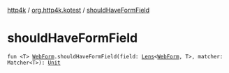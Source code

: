 [http4k](../index.md) / [org.http4k.kotest](index.md) / [shouldHaveFormField](./should-have-form-field.md)

# shouldHaveFormField

`fun <T> `[`WebForm`](../org.http4k.lens/-web-form/index.md)`.shouldHaveFormField(field: `[`Lens`](../org.http4k.lens/-lens/index.md)`<`[`WebForm`](../org.http4k.lens/-web-form/index.md)`, T>, matcher: Matcher<T>): `[`Unit`](https://kotlinlang.org/api/latest/jvm/stdlib/kotlin/-unit/index.html)